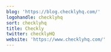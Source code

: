 ```yaml
---
blog: 'https://blog.checklyhq.com/'
logohandle: checklyhq
sort: checklyhq
title: Checkly
twitter: checklyHQ
website: 'https://www.checklyhq.com/'
---
```

